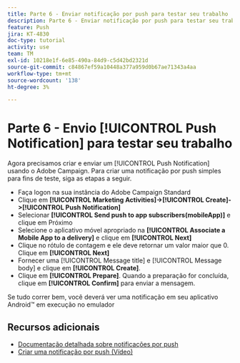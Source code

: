 ```yaml
---
title: Parte 6 - Enviar notificação por push para testar seu trabalho
description: Parte 6 - Enviar notificação por push para testar seu trabalho
feature: Push
jira: KT-4830
doc-type: tutorial
activity: use
team: TM
exl-id: 10218e1f-6e85-490a-84d9-c5d42bd2321d
source-git-commit: c84867ef59a10448a377a959d0b67ae71343a4aa
workflow-type: tm+mt
source-wordcount: '138'
ht-degree: 3%

---
```


# Parte 6 - Envio [!UICONTROL Push Notification] para testar seu trabalho

Agora precisamos criar e enviar um [!UICONTROL Push Notification] usando o Adobe Campaign. Para criar uma notificação por push simples para fins de teste, siga as etapas a seguir.

* Faça logon na sua instância do Adobe Campaign Standard
* Clique em **[!UICONTROL Marketing Activities]->[!UICONTROL Create]->[!UICONTROL Push Notification]**
* Selecionar **[!UICONTROL Send push to app subscribers(mobileApp)]** e clique em Próximo
* Selecione o aplicativo móvel apropriado na **[!UICONTROL Associate a Mobile App to a delivery]** e clique em **[!UICONTROL Next]**
* Clique no rótulo de contagem e ele deve retornar um valor maior que 0. Clique em **[!UICONTROL Next]**
* Fornecer uma [!UICONTROL Message title] e [!UICONTROL Message body] e clique em **[!UICONTROL Create]**.
* Clique em **[!UICONTROL Prepare]**. Quando a preparação for concluída, clique em **[!UICONTROL Confirm]** para enviar a mensagem.

Se tudo correr bem, você deverá ver uma notificação em seu aplicativo Android™ em execução no emulador

## Recursos adicionais

* [Documentação detalhada sobre notificações por push](https://experienceleague.adobe.com/docs/campaign-standard/using/communication-channels/push-notifications/about-push-notifications.html?lang=en)
* [Criar uma notificação por push (Vídeo)](/help/communication-channels/mobile/push-notifications/creating-a-push-notification.md)

